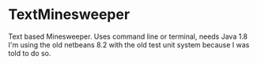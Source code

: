 # TextMinesweeper
Text based Minesweeper. Uses command line or terminal, needs Java 1.8
I'm using the old netbeans 8.2 with the old test unit system because I was told to do so.
